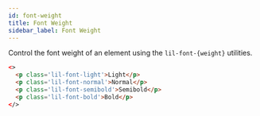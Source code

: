 ```yaml
---
id: font-weight
title: Font Weight
sidebar_label: Font Weight
---
```


Control the font weight of an element using the `lil-font-{weight}` utilities.

```html live
<>
  <p class='lil-font-light'>Light</p>
  <p class='lil-font-normal'>Normal</p>
  <p class='lil-font-semibold'>Semibold</p>
  <p class='lil-font-bold'>Bold</p>
</>
```
